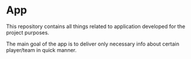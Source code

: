 # App
This repository contains all things related to application developed for the project purposes.

The main goal of the app is to deliver only necessary info about certain player/team in quick manner.
